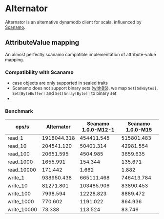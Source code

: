 # Alternator

Alternator is an alternative dynamodb client for scala, influenced by 
[Scanamo](scanamo.org).


## AttributeValue mapping
An almost perfectly scanamo compatible implementation of attribute-value mapping.

### Compatibility with Scanamo
 - case objects are only supported in sealed traits 
 - Scanamo does not support binary sets ([withBS](https://docs.aws.amazon.com/AWSJavaSDK/latest/javadoc/com/amazonaws/services/dynamodbv2/model/AttributeValue.html#withBS-java.nio.ByteBuffer...-)),
    we map `Set[SdkBytes]`, `Set[ByteBuffer]` and `Set[Array[Byte]]` to binary set.
 - 

### Benchmark

ops/s|Alternator|Scanamo 1.0.0-M12-1|Scanamo 1.0.0-M15
---|---|---|---
read_1|1918044.318|454411.545|515801.483
read_10|204541.120|50401.314|42981.554
read_100|20651.595|4504.985|3659.635
read_1000|1655.991|154.344|135.671
read_10000|171.442|1.662|1.882
write_1|938950.438|665111.468|746413.784
write_10|81271.801|103485.906|83890.453
write_100|7998.594|12228.823|8889.472
write_1000|770.602|1191.022|864.936
write_10000|73.338|113.524|83.749

